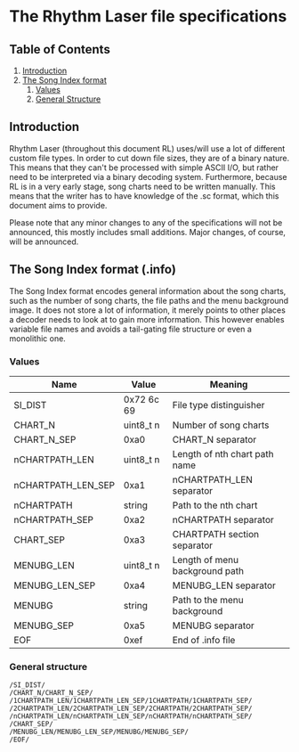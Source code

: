# The Rhythm Laser file specifications

## Table of Contents

1. [Introduction](#Introduction)
2. [The Song Index format](#The-Song-Index-format-info) 
   1. [Values](#Values) 
   2. [General Structure](#General-structure)  

## Introduction

Rhythm Laser (throughout this document RL) uses/will use a lot of different custom file types. In order to cut down file sizes, they are of a binary nature. This means that they can't be processed with simple ASCII I/O, but rather need to be interpreted via a binary decoding system. Furthermore, because RL is in a very early stage, song charts need to be written manually. This means that the writer has to have knowledge of the .sc format, which this document aims to provide.

Please note that any minor changes to any of the specifications will not be announced, this mostly includes small additions. Major changes, of course, will be announced.

## The Song Index format (.info)

The Song Index format encodes general information about the song charts, such as the number of song charts, the file paths and the menu background image. It does not store a lot of information, it merely points to other places a decoder needs to look at to gain more information. This however enables variable file names and avoids a tail-gating file structure or even a monolithic one.

### Values

|Name|Value|Meaning|
|-|-|-|
|SI_DIST|0x72 6c 69|File type distinguisher|
|CHART\_N|uint8\_t n|Number of song charts|
|CHART\_N\_SEP|0xa0|CHART\_N separator|
|nCHARTPATH\_LEN|uint8\_t n|Length of nth chart path name|
|nCHARTPATH\_LEN\_SEP|0xa1|nCHARTPATH\_LEN separator|
|nCHARTPATH|string|Path to the nth chart|
|nCHARTPATH\_SEP|0xa2|nCHARTPATH separator|
|CHART\_SEP|0xa3|CHARTPATH section separator|
|MENUBG\_LEN|uint8\_t n|Length of menu background path|
|MENUBG\_LEN\_SEP|0xa4|MENUBG\_LEN separator|
|MENUBG|string|Path to the menu background|
|MENUBG\_SEP|0xa5|MENUBG separator|
|EOF|0xef|End of .info file|

### General structure

```
/SI_DIST/
/CHART_N/CHART_N_SEP/
/1CHARTPATH_LEN/1CHARTPATH_LEN_SEP/1CHARTPATH/1CHARTPATH_SEP/
/2CHARTPATH_LEN/2CHARTPATH_LEN_SEP/2CHARTPATH/2CHARTPATH_SEP/
/nCHARTPATH_LEN/nCHARTPATH_LEN_SEP/nCHARTPATH/nCHARTPATH_SEP/
/CHART_SEP/
/MENUBG_LEN/MENUBG_LEN_SEP/MENUBG/MENUBG_SEP/
/EOF/
```
